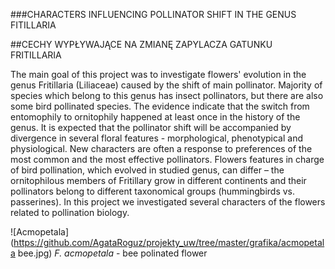 

###CHARACTERS INFLUENCING POLLINATOR SHIFT IN THE GENUS FITILLARIA

##CECHY WYPŁYWAJĄCE NA ZMIANĘ ZAPYLACZA GATUNKU FRITILLARIA

The main goal of this project was to investigate flowers' evolution in the genus Fritillaria (Liliaceae) caused by the shift of main pollinator. Majority of species which belong to this genus has insect pollinators, but there are also some bird pollinated species. The evidence indicate that the switch from entomophily to ornitophily happened at least once in the history of the genus. It is expected that the pollinator shift will be accompanied by divergence in several floral
features - morphological, phenotypical and physiological. New characters are often a response to preferences of the most common and the most effective pollinators. Flowers features in charge of bird pollination, which evolved in studied genus, can differ – the ornitophilous members of Fritillary grow in different continents and their pollinators belong to different taxonomical groups (hummingbirds vs. passerines). In this project we investigated  several characters of the flowers related to pollination biology.

![Acmopetala](https://github.com/AgataRoguz/projekty_uw/tree/master/grafika/acmopetala bee.jpg)
*F. acmopetala* - bee polinated flower

